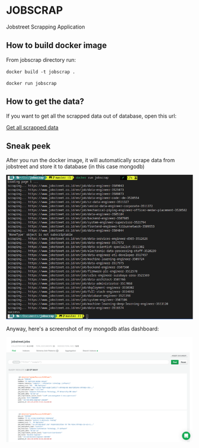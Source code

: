 # JOBSCRAP

Jobstreet Scrapping Application

## How to build docker image

From jobscrap directory run:

`docker build -t jobscrap .`

`docker run jobscrap`

## How to get the data?

If you want to get all the scrapped data out of database, open this url:

[Get all scrapped data](https://jobstreetscrap-api.herokuapp.com/jobs/?apiKey=1234567asdfgh)

## Sneak peek

After you run the docker image, it will automatically scrape data from jobstreet and store it to database (in this case mongodb)

![docker run](assets/docker_run.png?raw=true)

Anyway, here's a screenshot of my mongodb atlas dashboard:

![mongodb atlas dashboard](assets/mongodb_atlas.png?raw=true)

